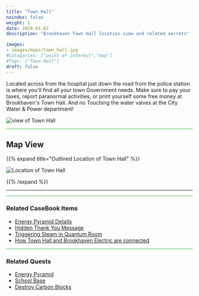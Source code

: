 ```yaml
---
title: "Town Hall"
noindex: false
weight: 1
date: 2024-01-02
description: "Brookhaven Town Hall location view and related secrets"

images: 
- images/maps/town_hall.jpg
#Categories: ["point of interest","map"]
#Tags: ["Town Hall"]
draft: false
--- 
```



Located across from the hospital just down the road from the police station is where you'll find all your town Government needs. Make sure to pay your taxes, report paranormal activities, or print yourself some free money at Brookhaven's Town Hall. And no Touching the water valves at the City Water & Power department!

![view of Town Hall](/images/maps/town_hall.jpg)


<hr style="background-color: #28b44c" size=8>

## Map View

{{% expand title="Outlined Location of Town Hall" %}}

![Location of Town Hall](/images/maps/town-hall.webp)

{{% /expand %}}

---

<hr style="background-color: #28b44c" size=8>

### Related CaseBook Items

- [Energy Pyramid Details](/casebook/energy_pyramids/#known-locations)
- [Hidden Thank You Message](/casebook/interesting/special_messages/#special-thanks)
- [Triggering Steam in Quantum Room](/casebook/quantum/steam/)
- [How Town Hall and Brookhaven Electric are connected](/casebook/interesting/observations/#linked-electric--water)

<hr style="background-color: #28b44c" size=8>

### Related Quests

- [Energy Pyramid](/lore/special_tools/energy_pyramid/)
- [School Base](/lore/quests/school_base/)
- [Destroy Carbon Blocks](/lore/quests/destroy_carbon_blocks/)